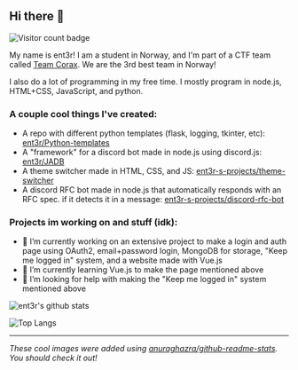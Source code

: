 ## Hi there 👋

![Visitor count badge](https://komarev.com/ghpvc/?username=ent3r)

My name is ent3r! I am a student in Norway, and I'm part of a CTF team called [Team Corax](https://corax.team). We are the 3rd best team in Norway!

I also do a lot of programming in my free time. I mostly program in node.js, HTML+CSS, JavaScript, and python.

### A couple cool things I've created:

- A repo with different python templates (flask, logging, tkinter, etc): [ent3r/Python-templates](https://github.com/ent3r/Python-templates)
- A "framework" for a discord bot made in node.js using discord.js: [ent3r/JADB](https://github.com/ent3r/JADB)
- A theme switcher made in HTML, CSS, and JS: [ent3r-s-projects/theme-switcher](https://github.com/ent3r-s-projects/theme-switcher)
- A discord RFC bot made in node.js that automatically responds with an RFC spec. if it detects it in a message: [ent3r-s-projects/discord-rfc-bot](https://github.com/ent3r-s-projects/discord-rfc-bot)

### Projects im working on and stuff (idk):

- 🔭 I’m currently working on an extensive project to make a login and auth page using OAuth2, email+password login, MongoDB for storage, "Keep me logged in" system, and a website made with Vue.js
- 🌱 I’m currently learning Vue.js to make the page mentioned above
- 🤔 I’m looking for help with making the "Keep me logged in" system mentioned above


![ent3r's github stats](https://github-readme-stats.vercel.app/api?username=ent3r&count_private=true&include_all_commits=true&show_icons=true&theme=dracula)

![Top Langs](https://github-readme-stats.vercel.app/api/top-langs/?username=ent3r&hide=roff&layout=compact)

----

*These cool images were added using [anuraghazra/github-readme-stats](https://github.com/anuraghazra/github-readme-stats). You should check it out!*

<!--
**ent3r/ent3r** is a ✨ _special_ ✨ repository because its `README.md` (this file) appears on your GitHub profile.

What's this? You are actually interested enough to go to the source of this readme? Well then you get a small bit of extra info


- 👯 I’m looking to collaborate on ...
- 💬 Ask me about ...
- 📫 How to reach me: Make an issue in this repo
- 😄 Pronouns: They/them or she/her
- ⚡ Fun fact: I am a lesbian demigirl!

-->
